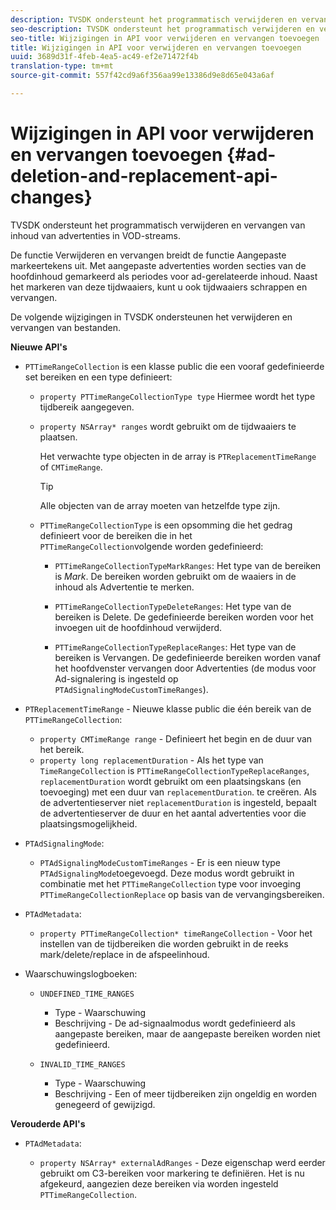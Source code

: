 ```yaml
---
description: TVSDK ondersteunt het programmatisch verwijderen en vervangen van inhoud van advertenties in VOD-streams.
seo-description: TVSDK ondersteunt het programmatisch verwijderen en vervangen van inhoud van advertenties in VOD-streams.
seo-title: Wijzigingen in API voor verwijderen en vervangen toevoegen
title: Wijzigingen in API voor verwijderen en vervangen toevoegen
uuid: 3689d31f-4feb-4ea5-ac49-ef2e71472f4b
translation-type: tm+mt
source-git-commit: 557f42cd9a6f356aa99e13386d9e8d65e043a6af

---
```



# Wijzigingen in API voor verwijderen en vervangen toevoegen {#ad-deletion-and-replacement-api-changes}

TVSDK ondersteunt het programmatisch verwijderen en vervangen van inhoud van advertenties in VOD-streams.

De functie Verwijderen en vervangen breidt de functie Aangepaste markeertekens uit. Met aangepaste advertenties worden secties van de hoofdinhoud gemarkeerd als periodes voor ad-gerelateerde inhoud. Naast het markeren van deze tijdwaaiers, kunt u ook tijdwaaiers schrappen en vervangen.

<!--<a id="section_7A90BFE99F1A4D908D6DDB0B49FA1199"></a>-->

De volgende wijzigingen in TVSDK ondersteunen het verwijderen en vervangen van bestanden.

**Nieuwe API&#39;s**

* `PTTimeRangeCollection` is een klasse public die een vooraf gedefinieerde set bereiken en een type definieert:

   * `property PTTimeRangeCollectionType type` Hiermee wordt het type tijdbereik aangegeven.
   * `property NSArray* ranges` wordt gebruikt om de tijdwaaiers te plaatsen.

      Het verwachte type objecten in de array is `PTReplacementTimeRange` of `CMTimeRange`.

      >[!TIP]
      >
      >Alle objecten van de array moeten van hetzelfde type zijn.

   * `PTTimeRangeCollectionType` is een opsomming die het gedrag definieert voor de bereiken die in het `PTTimeRangeCollection`volgende worden gedefinieerd:

      * `PTTimeRangeCollectionTypeMarkRanges`: Het type van de bereiken is *Mark*. De bereiken worden gebruikt om de waaiers in de inhoud als Advertentie te merken.

      * `PTTimeRangeCollectionTypeDeleteRanges`: Het type van de bereiken is Delete. De gedefinieerde bereiken worden voor het invoegen uit de hoofdinhoud verwijderd.
      * `PTTimeRangeCollectionTypeReplaceRanges`: Het type van de bereiken is Vervangen. De gedefinieerde bereiken worden vanaf het hoofdvenster vervangen door Advertenties (de modus voor Ad-signalering is ingesteld op `PTAdSignalingModeCustomTimeRanges`).

* `PTReplacementTimeRange` - Nieuwe klasse public die één bereik van de `PTTimeRangeCollection`:

   * `property CMTimeRange range` - Definieert het begin en de duur van het bereik.
   * `property long replacementDuration` - Als het type van `TimeRangeCollection` is `PTTimeRangeCollectionTypeReplaceRanges`, `replacementDuration` wordt gebruikt om een plaatsingskans (en toevoeging) met een duur van `replacementDuration`. te creëren. Als de advertentieserver niet `replacementDuration` is ingesteld, bepaalt de advertentieserver de duur en het aantal advertenties voor die plaatsingsmogelijkheid.

* `PTAdSignalingMode`:

   * `PTAdSignalingModeCustomTimeRanges` - Er is een nieuw type `PTAdSignalingMode`toegevoegd. Deze modus wordt gebruikt in combinatie met het `PTTimeRangeCollection` type voor invoeging `PTTimeRangeCollectionReplace` op basis van de vervangingsbereiken.

* `PTAdMetadata`:

   * `property PTTimeRangeCollection* timeRangeCollection` - Voor het instellen van de tijdbereiken die worden gebruikt in de reeks mark/delete/replace in de afspeelinhoud.

* Waarschuwingslogboeken:

   * `UNDEFINED_TIME_RANGES`

      * Type - Waarschuwing
      * Beschrijving - De ad-signaalmodus wordt gedefinieerd als aangepaste bereiken, maar de aangepaste bereiken worden niet gedefinieerd.
   * `INVALID_TIME_RANGES`

      * Type - Waarschuwing
      * Beschrijving - Een of meer tijdbereiken zijn ongeldig en worden genegeerd of gewijzigd.


**Verouderde API&#39;s**

* `PTAdMetadata`:

   * `property NSArray* externalAdRanges` - Deze eigenschap werd eerder gebruikt om C3-bereiken voor markering te definiëren. Het is nu afgekeurd, aangezien deze bereiken via worden ingesteld `PTTimeRangeCollection`.